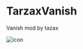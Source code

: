 # TarzaxVanish

Vanish mod by tazax

![icon](https://user-images.githubusercontent.com/98848694/183252051-6d93f024-06ad-4ba6-bde4-6aacfd80f823.png)

